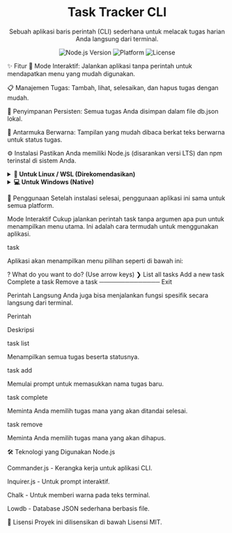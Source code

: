 <div align="center">
<h1>Task Tracker CLI</h1>
<p>Sebuah aplikasi baris perintah (CLI) sederhana untuk melacak tugas harian Anda langsung dari terminal.</p>
<p>
<img src="https://www.google.com/search?q=https://img.shields.io/badge/Node.js-18.x-green.svg" alt="Node.js Version">
<img src="https://www.google.com/search?q=https://img.shields.io/badge/platform-Linux%2520%257C%2520Windows%2520%257C%2520WSL-blue.svg" alt="Platform">
<img src="https://www.google.com/search?q=https://img.shields.io/github/license/VoyageDev/Task-Tracker-Cli%3Fstyle%3Dflat" alt="License">
</p>
</div>

✨ Fitur
🚀 Mode Interaktif: Jalankan aplikasi tanpa perintah untuk mendapatkan menu yang mudah digunakan.

📋 Manajemen Tugas: Tambah, lihat, selesaikan, dan hapus tugas dengan mudah.

💾 Penyimpanan Persisten: Semua tugas Anda disimpan dalam file db.json lokal.

🎨 Antarmuka Berwarna: Tampilan yang mudah dibaca berkat teks berwarna untuk status tugas.

⚙️ Instalasi
Pastikan Anda memiliki Node.js (disarankan versi LTS) dan npm terinstal di sistem Anda.

<details>
<summary><strong>🐧 Untuk Linux / WSL (Direkomendasikan)</strong></summary>
<br>

Clone Repository
Buka terminal Anda, lalu clone repository ini dan masuk ke direktorinya:

git clone [https://github.com/VoyageDev/Task-Tracker-Cli.git](https://github.com/VoyageDev/Task-Tracker-Cli.git)
cd Task-Tracker-Cli

Instal Dependensi
Dari dalam direktori proyek, jalankan:

npm install

Buat Perintah Global
Untuk dapat menjalankan perintah task dari direktori mana pun, buat symbolic link.

sudo npm link

</details>

<details>
<summary><strong>💻 Untuk Windows (Native)</strong></summary>
<br>

Clone Repository
Buka PowerShell atau CMD, lalu clone repository ini dan masuk ke direktorinya:

git clone [https://github.com/VoyageDev/Task-Tracker-Cli.git](https://github.com/VoyageDev/Task-Tracker-Cli.git)
cd Task-Tracker-Cli

Instal Dependensi
Dari dalam direktori proyek, jalankan:

npm install

Buat Perintah Global
Untuk membuat perintah task dapat diakses dari mana saja, Anda perlu menjalankan npm link di terminal dengan hak akses Administrator.

Klik kanan pada ikon PowerShell/CMD.

Pilih "Run as administrator".

Jalankan perintah berikut:

npm link

</details>

🚀 Penggunaan
Setelah instalasi selesai, penggunaan aplikasi ini sama untuk semua platform.

Mode Interaktif
Cukup jalankan perintah task tanpa argumen apa pun untuk menampilkan menu utama. Ini adalah cara termudah untuk menggunakan aplikasi.

task

Aplikasi akan menampilkan menu pilihan seperti di bawah ini:

? What do you want to do? (Use arrow keys)
❯ List all tasks
  Add a new task
  Complete a task
  Remove a task
  ──────────────
  Exit

Perintah Langsung
Anda juga bisa menjalankan fungsi spesifik secara langsung dari terminal.

Perintah

Deskripsi

task list

Menampilkan semua tugas beserta statusnya.

task add

Memulai prompt untuk memasukkan nama tugas baru.

task complete

Meminta Anda memilih tugas mana yang akan ditandai selesai.

task remove

Meminta Anda memilih tugas mana yang akan dihapus.

🛠️ Teknologi yang Digunakan
Node.js

Commander.js - Kerangka kerja untuk aplikasi CLI.

Inquirer.js - Untuk prompt interaktif.

Chalk - Untuk memberi warna pada teks terminal.

Lowdb - Database JSON sederhana berbasis file.

📜 Lisensi
Proyek ini dilisensikan di bawah Lisensi MIT.
